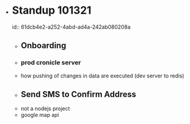 - # Standup 101321
  id:: 61dcb4e2-a252-4abd-ad4a-242ab080208a
	- ## Onboarding
	- ### prod cronicle server
	- how pushing of changes in data are executed (dev server to redis)
	- ## Send SMS to Confirm Address
	- not a nodejs project
	- google map api